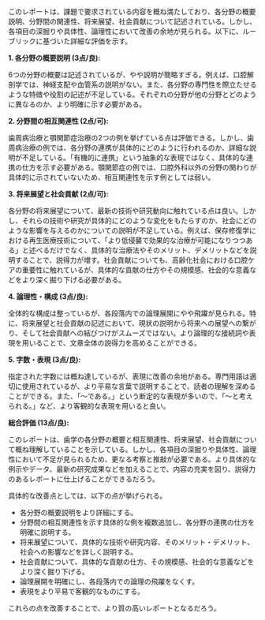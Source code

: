 このレポートは、課題で要求されている内容を概ね満たしており、各分野の概要説明、分野間の関連性、将来展望、社会貢献について記述されている。しかし、各項目の深掘りや具体性、論理性において改善の余地が見られる。以下に、ルーブリックに基づいた詳細な評価を示す。

**1. 各分野の概要説明 (3点/良):**

6つの分野の概要は記述されているが、やや説明が簡略すぎる。例えば、口腔解剖学では、神経支配や血管系の説明がない。また、各分野の専門性を際立たせるような特徴や役割の記述が不足している。それぞれの分野が他の分野とどのように異なるのか、より明確に示す必要がある。

**2. 分野間の相互関連性 (2点/可):**

歯周病治療と顎関節症治療の2つの例を挙げている点は評価できる。しかし、歯周病治療の例では、各分野の連携が具体的にどのように行われるのか、詳細な説明が不足している。「有機的に連携」という抽象的な表現ではなく、具体的な連携の仕方を示す必要がある。顎関節症の例では、口腔外科以外の分野の関わりが具体的に示されていないため、相互関連性を示す例としては弱い。

**3. 将来展望と社会貢献 (2点/可):**

各分野の将来展望について、最新の技術や研究動向に触れている点は良い。しかし、それらの技術や研究が具体的にどのような変化をもたらすのか、社会にどのような影響を与えるのかについての説明が不足している。例えば、保存修復学における再生医療技術について、「より低侵襲で効果的な治療が可能になりつつある」と述べるだけでなく、具体的な治療法やそのメリット、デメリットなどを説明することで、説得力が増す。社会貢献についても、高齢化社会における口腔ケアの重要性に触れているが、具体的な貢献の仕方やその規模感、社会的な意義などをより深く掘り下げる必要がある。

**4. 論理性・構成 (3点/良):**

全体的な構成は整っているが、各段落内での論理展開にやや飛躍が見られる。特に、将来展望と社会貢献の記述において、現状の説明から将来への展望への繋がり、そして社会貢献への結びつけがスムーズではない。より論理的な接続詞や表現を用いることで、文章全体の説得力を高めることができる。

**5. 字数・表現 (3点/良):**

指定された字数には概ね達しているが、表現に改善の余地がある。専門用語は適切に使用されているが、より平易な言葉で説明することで、読者の理解を深めることができる。また、「〜である。」という断定的な表現が多いので、「〜と考えられる。」など、より客観的な表現を用いると良い。

**総合評価 (13点/良):**

このレポートは、歯学の各分野の概要と相互関連性、将来展望、社会貢献について概ね理解していることを示している。しかし、各項目の深掘りや具体性、論理性において不足が見られるため、更なる考察と推敲が必要である。より具体的な例示やデータ、最新の研究成果などを加えることで、内容の充実を図り、説得力のあるレポートに仕上げることができるだろう。


具体的な改善点としては、以下の点が挙げられる。

* 各分野の概要説明をより詳細にする。
* 分野間の相互関連性を示す具体的な例を複数追加し、各分野の連携の仕方を明確に説明する。
* 将来展望について、具体的な技術や研究内容、そのメリット・デメリット、社会への影響などを詳しく説明する。
* 社会貢献について、具体的な貢献の仕方、その規模感、社会的な意義などをより深く掘り下げる。
* 論理展開を明確にし、各段落内での論理の飛躍をなくす。
* 表現をより平易で客観的なものにする。


これらの点を改善することで、より質の高いレポートとなるだろう。
